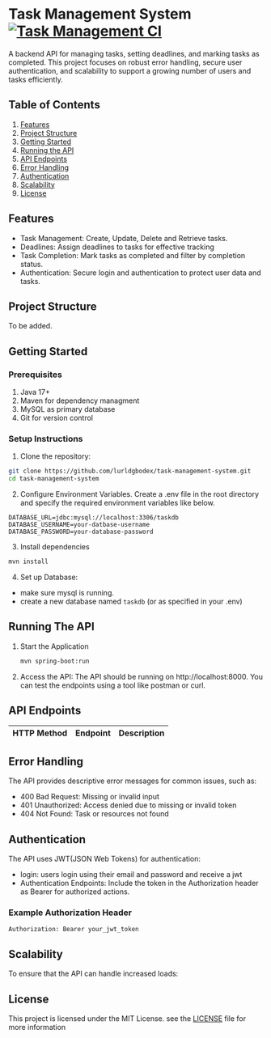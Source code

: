 # Task Management System    [![Task Management CI](https://github.com/lurldgbodex/task-management-system/actions/workflows/task_management_ci.yaml/badge.svg)](https://github.com/lurldgbodex/task-management-system/actions/workflows/task_management_ci.yaml)
A backend API for managing tasks, setting deadlines, and marking tasks as completed. This project focuses on robust error handling, secure user authentication, and scalability to support a growing number of users and tasks efficiently.

## Table of Contents
1. [Features](#features)
2. [Project Structure](#project-structure)
3. [Getting Started](#getting-started)
4. [Running the API](#running-the-api)
5. [API Endpoints](#api-endpoints)
6. [Error Handling](#error-handling)
7. [Authentication](#authentication)
8. [Scalability](#scalability)
9. [License](#license)

## Features
- Task Management: Create, Update, Delete and Retrieve tasks.
- Deadlines: Assign deadlines to tasks for effective tracking
- Task Completion: Mark tasks as completed and filter by completion status.
- Authentication: Secure login and authentication to protect user data and tasks.

## Project Structure
To be added.

## Getting Started
### Prerequisites
1. Java 17+
2. Maven for dependency managment
3. MySQL as primary database
4. Git for version control

### Setup Instructions
1. Clone the repository:
```bash
git clone https://github.com/lurldgbodex/task-management-system.git
cd task-management-system
```
2. Configure Environment Variables.
Create a .env file in the root directory and specify the required environment variables like below.
```env
DATABASE_URL=jdbc:mysql://localhost:3306/taskdb
DATABASE_USERNAME=your-datbase-username
DATABASE_PASSWORD=your-database-password
```
3. Install dependencies
```bash
mvn install
```
4. Set up Database:
 - make sure mysql is running.
 - create a new database named `taskdb` (or as specified in your .env)


## Running The API
1. Start the Application
    ```bash
   mvn spring-boot:run
    ```
2. Access the API:
    The API should be running on http://localhost:8000. You can test the endpoints using a tool like postman or curl.

## API Endpoints
|   HTTP Method     |   Endpoint    |   Description     |
|-------------------|---------------|-------------------|

## Error Handling
The API provides descriptive error messages for common issues, such as:
- 400 Bad Request: Missing or invalid input
- 401 Unauthorized: Access denied due to missing or invalid token
- 404 Not Found: Task or resources not found

## Authentication
The API uses JWT(JSON Web Tokens) for authentication:
- login: users login using their email and password and receive a jwt
- Authentication Endpoints: Include the token in the Authorization header as Bearer <token> for authorized actions.

### Example Authorization Header
```
Authorization: Bearer your_jwt_token
```

## Scalability
To ensure that the API can handle increased loads:
<To Be Added>

## License
This project is licensed under the MIT License. see the [LICENSE](#license) file for more information